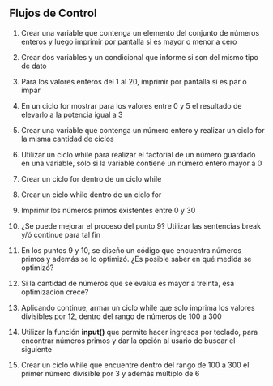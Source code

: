 ## Flujos de Control

1) Crear una variable que contenga un elemento del conjunto de números enteros y luego imprimir por pantalla si es mayor o menor a cero

2) Crear dos variables y un condicional que informe si son del mismo tipo de dato

3) Para los valores enteros del 1 al 20, imprimir por pantalla si es par o impar

4) En un ciclo for mostrar para los valores entre 0 y 5 el resultado de elevarlo a la potencia igual a 3

5) Crear una variable que contenga un número entero y realizar un ciclo for la misma cantidad de ciclos

6) Utilizar un ciclo while para realizar el factorial de un número guardado en una variable, sólo si la variable contiene un número entero mayor a 0

7) Crear un ciclo for dentro de un ciclo while

8) Crear un ciclo while dentro de un ciclo for

9) Imprimir los números primos existentes entre 0 y 30

10) ¿Se puede mejorar el proceso del punto 9? Utilizar las sentencias break y/ó continue para tal fin

11) En los puntos 9 y 10, se diseño un código que encuentra números primos y además se lo optimizó. ¿Es posible saber en qué medida se optimizó?

12) Si la cantidad de números que se evalúa es mayor a treinta, esa optimización crece?

13) Aplicando continue, armar un ciclo while que solo imprima los valores divisibles por 12, dentro del rango de números de 100 a 300

14) Utilizar la función **input()** que permite hacer ingresos por teclado, para encontrar números primos y dar la opción al usario de buscar el siguiente

15) Crear un ciclo while que encuentre dentro del rango de 100 a 300 el primer número divisible por 3 y además múltiplo de 6